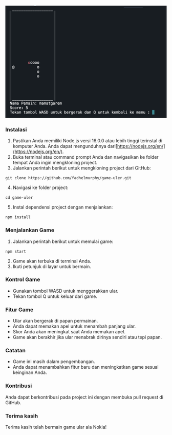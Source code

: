 ![](assets/20240212_214800_uler.png)

### Instalasi

1. Pastikan Anda memiliki Node.js versi 16.0.0 atau lebih tinggi terinstal di komputer Anda. Anda dapat mengunduhnya dari[https://nodejs.org/en/](https://nodejs.org/en/).
2. Buka terminal atau command prompt Anda dan navigasikan ke folder tempat Anda ingin mengkloning project.
3. Jalankan perintah berikut untuk mengkloning project dari GitHub:

```
git clone https://github.com/fadhelmurphy/game-uler.git
```

4. Navigasi ke folder project:

```
cd game-uler
```

5. Instal dependensi project dengan menjalankan:

```
npm install
```

### Menjalankan Game

1. Jalankan perintah berikut untuk memulai game:

```
npm start
```

2. Game akan terbuka di terminal Anda.
3. Ikuti petunjuk di layar untuk bermain.

### Kontrol Game

* Gunakan tombol WASD untuk menggerakkan ular.
* Tekan tombol Q untuk keluar dari game.

### Fitur Game

* Ular akan bergerak di papan permainan.
* Anda dapat memakan apel untuk menambah panjang ular.
* Skor Anda akan meningkat saat Anda memakan apel.
* Game akan berakhir jika ular menabrak dirinya sendiri atau tepi papan.

### Catatan

* Game ini masih dalam pengembangan.
* Anda dapat menambahkan fitur baru dan meningkatkan game sesuai keinginan Anda.

### Kontribusi

Anda dapat berkontribusi pada project ini dengan membuka pull request di GitHub.

### Terima kasih

Terima kasih telah bermain game ular ala Nokia!

